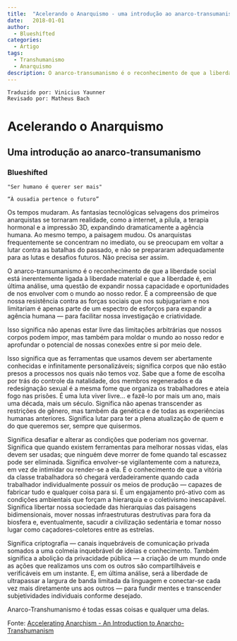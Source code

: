 ```yaml
---
title:  "Acelerando o Anarquismo - uma introdução ao anarco-transumanismo"
date:   2018-01-01
author:
  - Blueshifted
categories:
  - Artigo
tags:
  - Transhumanismo
  - Anarquismo
description: O anarco-transumanismo é o reconhecimento de que a liberdade social está inerentemente ligada à liberdade material e que a liberdade é, em última análise, uma questão de expandir nossa capacidade e oportunidades de nos envolver com o mundo ao nosso redor. Isso significa não apenas estar livre das limitações arbitrárias que nossos corpos podem impor, mas também para moldar o mundo ao nosso redor e aprofundar o potencial de nossas conexões entre si por meio dele.
---
```

```
Traduzido por: Vinicius Yaunner
Revisado por: Matheus Bach
```

# Acelerando o Anarquismo
## Uma introdução ao anarco-transumanismo

### Blueshifted

    "Ser humano é querer ser mais"

    “À ousadia pertence o futuro”

Os tempos mudaram. As fantasias tecnológicas selvagens dos primeiros anarquistas se tornaram realidade, como a internet, a pílula, a terapia hormonal e a impressão 3D, expandindo dramaticamente a agência humana. Ao mesmo tempo, a paisagem mudou. Os anarquistas frequentemente se concentram no imediato, ou se preocupam em voltar a lutar contra as batalhas do passado, e não se prepararam adequadamente para as lutas e desafios futuros. Não precisa ser assim.

O anarco-transumanismo é o reconhecimento de que a liberdade social está inerentemente ligada à liberdade material e que a liberdade é, em última análise, uma questão de expandir nossa capacidade e oportunidades de nos envolver com o mundo ao nosso redor. É a compreensão de que nossa resistência contra as forças sociais que nos subjugariam e nos limitariam é apenas parte de um espectro de esforços para expandir a agência humana — para facilitar nossa investigação e criatividade.

Isso significa não apenas estar livre das limitações arbitrárias que nossos corpos podem impor, mas também para moldar o mundo ao nosso redor e aprofundar o potencial de nossas conexões entre si por meio dele.

Isso significa que as ferramentas que usamos devem ser abertamente conhecidas e infinitamente personalizáveis; significa corpos que não estão presos a processos nos quais não temos voz. Sabe que a fome de escolha por trás do controle da natalidade, dos membros regenerados e da redesignação sexual é a mesma fome que organiza os trabalhadores e ateia fogo nas prisões. É uma luta viver livre... e fazê-lo por mais um ano, mais uma década, mais um século. Significa não apenas transcender as restrições de gênero, mas também da genética e de todas as experiências humanas anteriores. Significa lutar para ter a plena atualização de quem e do que queremos ser, sempre que quisermos.

Significa desafiar e alterar as condições que poderiam nos governar. Significa que quando existem ferramentas para melhorar nossas vidas, elas devem ser usadas; que ninguém deve morrer de fome quando tal escassez pode ser eliminada. Significa envolver-se vigilantemente com a natureza, em vez de intimidar ou render-se a ela. É o conhecimento de que a vitória da classe trabalhadora só chegará verdadeiramente quando cada trabalhador individualmente possuir os meios de produção — capazes de fabricar tudo e qualquer coisa para si. É um engajamento pró-ativo com as condições ambientais que forçam a hierarquia e o coletivismo inescapável. Significa libertar nossa sociedade das hierarquias das paisagens bidimensionais, mover nossas infraestruturas destrutivas para fora da biosfera e, eventualmente, sacudir a civilização sedentária e tomar nosso lugar como caçadores-coletores entre as estrelas.

Significa criptografia — canais inquebráveis de comunicação privada somados a uma colmeia inquebrável de ideias e conhecimento. Também significa a abolição da privacidade pública — a criação de um mundo onde as ações que realizamos uns com os outros são compartilháveis e verificáveis em um instante. E, em última análise, será a liberdade de ultrapassar a largura de banda limitada da linguagem e conectar-se cada vez mais diretamente uns aos outros — para fundir mentes e transcender subjetividades individuais conforme desejado.

Anarco-Transhumanismo é todas essas coisas e qualquer uma delas.

Fonte: [Accelerating Anarchism  - An Introduction to Anarcho-Transhumanism](http://www.blueshifted.net/)
